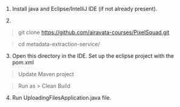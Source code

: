 1. Install java and Eclipse/IntelliJ IDE (if not already present).

2.

> git clone https://github.com/airavata-courses/PixelSquad.git

> cd metadata-extraction-service/

3. Open this directory in the IDE. Set up the eclipse project with the pom.xml

> Update Maven project

> Run as > Clean Build

4. Run UploadingFilesApplication.java file.
